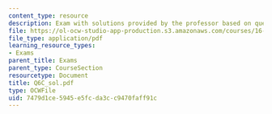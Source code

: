 ```yaml
---
content_type: resource
description: Exam with solutions provided by the professor based on queue,MST,Big-O.
file: https://ol-ocw-studio-app-production.s3.amazonaws.com/courses/16-01-unified-engineering-i-ii-iii-iv-fall-2005-spring-2006/7479d1ce5945e5fcda3cc9470faff91c_Q6C_sol.pdf
file_type: application/pdf
learning_resource_types:
- Exams
parent_title: Exams
parent_type: CourseSection
resourcetype: Document
title: Q6C_sol.pdf
type: OCWFile
uid: 7479d1ce-5945-e5fc-da3c-c9470faff91c
---
```

